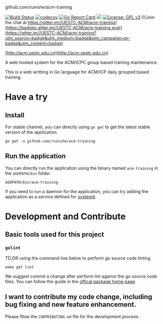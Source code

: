 github.com/ruinshe/acm-training

[![Build Status](https://travis-ci.com/ruinshe/acm-training.svg?branch=master)](https://travis-ci.com/ruinshe/acm-training)
[![codecov](https://codecov.io/gh/ruinshe/acm-training/branch/master/graph/badge.svg)](https://codecov.io/gh/ruinshe/acm-training)
[![Go Report Card](https://goreportcard.com/badge/github.com/ruinshe/acm-training)](https://goreportcard.com/report/github.com/ruinshe/acm-training)
![](https://img.shields.io/badge/version-0.0.6-blue.svg)
[![License: GPL v3](https://img.shields.io/badge/License-GPLv3-blue.svg)](https://www.gnu.org/licenses/gpl-3.0)
[![Join the chat at https://gitter.im//UESTC-ACM/acm-training](https://badges.gitter.im//UESTC-ACM/acm-training.svg)](https://gitter.im//UESTC-ACM/acm-training?utm_source=badge&utm_medium=badge&utm_campaign=pr-badge&utm_content=badge)

[http://acm.uestc.edu.cn](http://acm.uestc.edu.cn)

A web hosted system for the ACM/ICPC group based training maintenance.

This is a web writting in Go language for ACM/ICP daily grouped based training.

# Have a try

## Install

For stable channel, you can directly using `go get` to get the latest stable version of the application.

``` shell
go get -u github.com/ruinshe/acm-training
```

## Run the application

You can directly run the application using the binary named `acm-training` in the `$GOPATH/bin` folder.

``` shell
$GOPATH/bin/acm-training
```

If you need to run a daemon for the application, you can try adding the application as a service defined for [systemd](https://en.wikipedia.org/wiki/Systemd).

# Development and Contribute

## Basic tools used for this project

### `golint`

TD;DR using the command line below to perform go source code linting.

``` shell
make get lint
```

We suggest commit a change after perform lint against the go source code files. You can follow the guide in the [offical package home page](https://github.com/golang/lint).

## I want to contribute my code change, including bug fixing and new feature enhancement.
Please fllow the `CONTRIBUTING.md` file for the development process.
